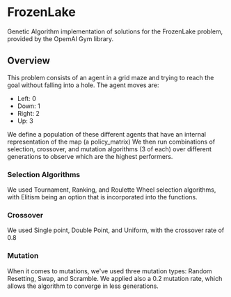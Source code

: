 # FrozenLake

Genetic Algorithm implementation of solutions for the FrozenLake problem, provided by the OpemAI Gym library.

## Overview

This problem consists of an agent in a grid maze and trying to reach the goal without falling into a hole. 
The agent moves are:
- Left: 0
- Down: 1
- Right: 2
- Up: 3

We define a population of these different agents that have an internal representation of the map (a policy_matrix)
We then run combinations of selection, crossover, and mutation algorithms (3 of each) over different generations to observe which are the highest performers.

### Selection Algorithms

We used Tournament, Ranking, and Roulette Wheel selection algorithms, with Elitism being an option that is incorporated into the functions.

### Crossover

We used Single point, Double Point, and Uniform, with the crossover rate of 0.8

### Mutation

When it comes to mutations, we've used three mutation types: Random Resetting, Swap, and Scramble. We applied also a 0.2 mutation rate, which allows the algorithm to converge in less generations.

